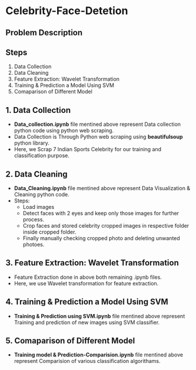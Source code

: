 # Celebrity-Face-Detetion
## Problem Description
## Steps
1. Data Collection
2. Data Cleaning 
3. Feature Extraction: Wavelet Transformation
4. Training & Prediction a Model Using SVM
5. Comaparison of Different Model 

## 1. Data Collection
- **Data_collection.ipynb** file mentined above represent Data collection python code using python web scraping.
- Data Collection is Through Python web scraping using **beautifulsoup** python library.
- Here, we Scrap 7 Indian Sports Celebrity for our training and classification purpose.
  
## 2. Data Cleaning 
- **Data_Cleaning.ipynb** file mentined above represent Data Visualization & Cleaning python code.
- Steps:
  - Load images
  - Detect faces with 2 eyes and keep only those images for further process.
  - Crop faces and stored celebrity cropped images in respective folder inside cropped folder.
  - Finally manually checking cropped photo and deleting unwanted photoes.
  
## 3. Feature Extraction: Wavelet Transformation
- Feature Extraction done in above both remaining .ipynb files.
- Here, we use Wavelet transformation for feature extraction.
  
## 4. Training & Prediction a Model Using SVM
- **Training & Prediction using SVM.ipynb** file mentined above represent Training and prediction of new images using SVM classifier.

## 5. Comaparison of Different Model 
- **Training model & Prediction-Comparision.ipynb** file mentined above represent Comparision of various classification algorithams.
